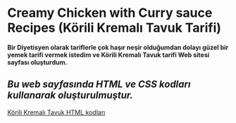 # Creamy Chicken with Curry sauce Recipes (Körili Kremalı Tavuk Tarifi)
**Bir Diyetisyen olarak tariflerle çok haşır neşir olduğumdan dolayı güzel bir yemek tarifi vermek istedim ve Körili Kremalı Tavuk tarifi Web sitesi sayfası oluşturdum.**

*Bu web sayfasında HTML ve CSS kodları kullanarak oluşturulmuştur.*
---
[Körili Kremalı Tavuk HTML kodları](/Korili-Kremali-Tavuk.html)